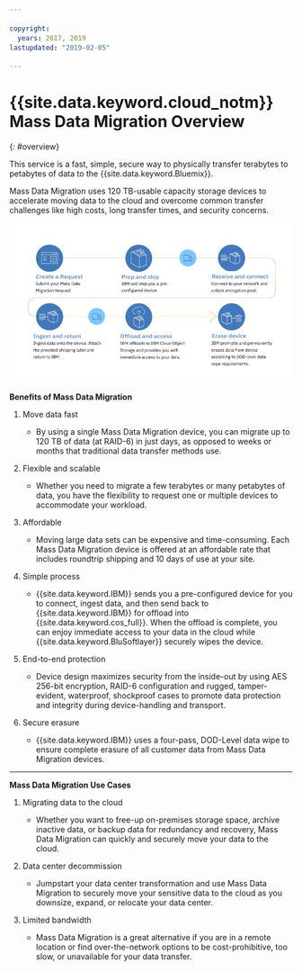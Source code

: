 ```yaml
---

copyright:
  years: 2017, 2019
lastupdated: "2019-02-05"

---
```



# {{site.data.keyword.cloud_notm}} Mass Data Migration Overview
{: #overview}

This service is a fast, simple, secure way to physically transfer terabytes to petabytes of data to the {{site.data.keyword.Bluemix}}.

Mass Data Migration uses 120 TB-usable capacity storage devices to accelerate moving data to the cloud and overcome common transfer challenges like high costs, long transfer times, and security concerns.

![Mass Data Migration Process Flow](/images/MDMSWorkflow.png)

**Benefits of Mass Data Migration**

1. Move data fast
    - By using a single Mass Data Migration device, you can migrate up to 120 TB of data (at RAID-6) in just days, as opposed to weeks or months that traditional data transfer methods use.

2. Flexible and scalable
    - Whether you need to migrate a few terabytes or many petabytes of data, you have the flexibility to request one or multiple devices to accommodate your workload.

3. Affordable
    - Moving large data sets can be expensive and time-consuming. Each Mass Data Migration device is offered at an affordable rate that includes roundtrip shipping and 10 days of use at your site.

4. Simple process
    - {{site.data.keyword.IBM}} sends you a pre-configured device for you to connect, ingest data, and then send back to {{site.data.keyword.IBM}} for offload into {{site.data.keyword.cos_full}}. When the offload is complete, you can enjoy immediate access to your data in the cloud while {{site.data.keyword.BluSoftlayer}} securely wipes the device.

5. End-to-end protection
    - Device design maximizes security from the inside-out by using AES 256-bit encryption, RAID-6 configuration and rugged, tamper-evident, waterproof, shockproof cases to promote data protection and integrity during device-handling and transport.

6. Secure erasure
    - {{site.data.keyword.IBM}} uses a four-pass, DOD-Level data wipe to ensure complete erasure of all customer data from Mass Data Migration devices.


<hr>


**Mass Data Migration Use Cases**
1. Migrating data to the cloud
    - Whether you want to free-up on-premises storage space, archive inactive data, or backup data for redundancy and recovery, Mass Data Migration can quickly and securely move your data to the cloud.

2. Data center decommission
    - Jumpstart your data center transformation and use Mass Data Migration to securely move your sensitive data to the cloud as you downsize, expand, or relocate your data center.

3. Limited bandwidth
    - Mass Data Migration is a great alternative if you are in a remote location or find over-the-network options to be cost-prohibitive, too slow, or unavailable for your data transfer.
